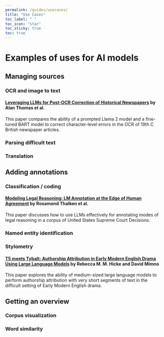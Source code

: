 ```yaml
---
permalink: /guides/usecases/
title: "Use Cases"
toc_label: " "
toc_icon: "star"
toc_sticky: true
toc: true
---
```


# Examples of uses for AI models

## Managing sources

### OCR and image to text

#### [Leveraging LLMs for Post-OCR Correction of Historical Newspapers](https://aclanthology.org/2024.lt4hala-1.14.pdf) by Alan Thomas et al.

This paper compares the ability of a prompted Llama 2 model and a fine-tuned BART model to correct character-level errors in the OCR of 19th C British newspaper articles.

### Parsing difficult text

### Translation

## Adding annotations

### Classification / coding

#### [Modeling Legal Reasoning: LM Annotation at the Edge of Human Agreement](https://aclanthology.org/2023.emnlp-main.575.pdf) by Rosamond Thalken et al.

This paper discusses how to use LLMs effectively for annotating modes of legal reasoning in a corpus of United States Supreme Court Decisions.

### Named entity identification

### Stylometry

#### [T5 meets Tybalt: Authorship Attribution in Early Modern English Drama Using Large Language Models](https://ceur-ws.org/Vol-3558/paper2757.pdf) by Rebecca M. M. Hicke and David Mimno

This paper explores the ability of medium-sized large language models to perform authorship attribution with very short segments of text in the difficult setting of Early Modern English drama.

## Getting an overview

### Corpus visualization

### Word similarity


